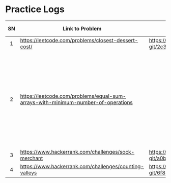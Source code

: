 # Practice Logs

|SN|Link to Problem|Solution / Approach|Completion Date|Comments|
|:--:|--|--|:--:|--|
|1|https://leetcode.com/problems/closest-dessert-cost/|https://gist.github.com/james-pb-git/2c3a1756285e0bf0678089836c060648|20210301||
|2|https://leetcode.com/problems/equal-sum-arrays-with-minimum-number-of-operations|||Greedy: decrease gap as much as possible while monitoring existing gap. Reduce gap step by step instead of seeking formula.
|3|https://www.hackerrank.com/challenges/sock-merchant|https://gist.github.com/james-pb-git/a0b241e705b76a056a70bd8730cf9a73|20210304|
|4|https://www.hackerrank.com/challenges/counting-valleys|https://gist.github.com/james-pb-git/6f88a1eb0aea154db9f3de5cd5ef70ce|20210304|
